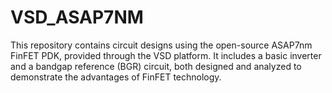 # VSD_ASAP7NM
This repository contains circuit designs using the open-source ASAP7nm FinFET PDK, provided through the VSD platform. It includes a basic inverter and a bandgap reference (BGR) circuit, both designed and analyzed to demonstrate the advantages of FinFET technology.
